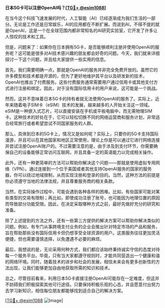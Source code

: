**日本5G卡可以注册OpenAI吗？[[TG💪+ @esim1088](https://t.me/s/esim1088)]**

在当今这个科技飞速发展的时代，人工智能（AI）已经逐渐成为我们生活的一部分。无论是工作还是日常娱乐，AI的应用都在不断扩展。而说到AI，不得不提的就是OpenAI，这是一个在全球范围内都非常知名的AI研究实验室，它开发了许多让人惊叹的技术和工具。

但是，问题来了：如果你在日本拥有5G卡，是否能够顺利注册并使用OpenAI的服务呢？这可能是很多对AI技术感兴趣的朋友都会好奇的问题。今天，我们就来详细探讨一下这个问题，并且给大家提供一些实用的信息。

首先，我们需要明确一点，那就是OpenAI的服务并非完全免费开放的。虽然它的许多模型和技术都是开源的，但为了更好地维护其平台以及研发新的技术，OpenAI也推出了付费服务。这些付费服务通常需要用户通过信用卡或其他支付方式进行注册和绑定。因此，对于没有国际信用卡的用户来说，这可能是一个挑战。

然而，这并不意味着日本5G卡的持有者就无法使用OpenAI的服务了。实际上，近年来随着电子SIM卡（eSIM）技术的发展，越来越多的人开始关注这一领域。eSIM是一种嵌入式芯片，可以直接安装在手机或平板电脑中，而无需物理SIM卡。这种技术的好处在于，它可以轻松切换不同的网络运营商和服务计划，非常适合经常旅行或者希望尝试不同国家服务的人群。

那么，具体到日本的5G卡上，情况又是如何呢？实际上，只要你的5G卡支持国际漫游，并且可以在其他国家和地区正常使用，理论上你是可以通过它进行网络连接并尝试注册OpenAI账户的。不过需要注意的是，由于涉及到支付环节，你需要确保自己的设备能够正常访问互联网，并且具备一定的英语能力以完成相关操作。

此外，还有一种更简单的方法可以帮助你解决这个问题——那就是使用虚拟专用网络（VPN）。通过连接到一个位于美国或者其他支持OpenAI服务的国家的服务器，你可以绕过地域限制，从而实现注册和登录的目的。当然，这种方法的前提是你必须遵守当地的法律法规，并且尊重服务商的相关条款。

当然，在实际操作过程中，可能会遇到各种各样的困难。比如，有些国家可能对某些类型的交易有限制；再比如，即使成功注册了账号，也可能因为地理位置的原因而导致部分功能受限。因此，在决定采取哪种方式之前，最好先做好充分的研究和准备。

除了上述提到的方法之外，还有一些第三方提供的解决方案可以帮助你解决类似的问题。例如，有专门从事跨境支付业务的企业会推出针对特定市场的产品和服务，旨在帮助那些没有国际信用卡但仍想享受全球资源的用户。这类服务往往更加灵活便捷，但也需要谨慎选择，以免遭遇不必要的麻烦。

最后，我想说的是，无论采用何种方式，我们都应该始终秉持诚实守信的态度对待每一个服务平台。毕竟，只有当大家都遵守规则时，才能共同营造出一个健康和谐的网络环境。同时，随着技术的进步和社会的发展，相信未来会有更多创新性的方法出现，让我们能够更加自由地获取所需的知识和技术。

总之，尽管目前看来，利用日本5G卡直接注册OpenAI可能存在一定难度，但这并不妨碍我们积极探索其他可行途径。只要保持积极乐观的心态，并且愿意付出努力去学习新知识，相信每位朋友都能够找到适合自己的解决方案。

[[TG💪+ @esim1088](https://t.me/s/esim1088) ![Image](https://i.postimg.cc/4NQfJmqS/Snipaste-2025-05-13-00-14-12.png)]